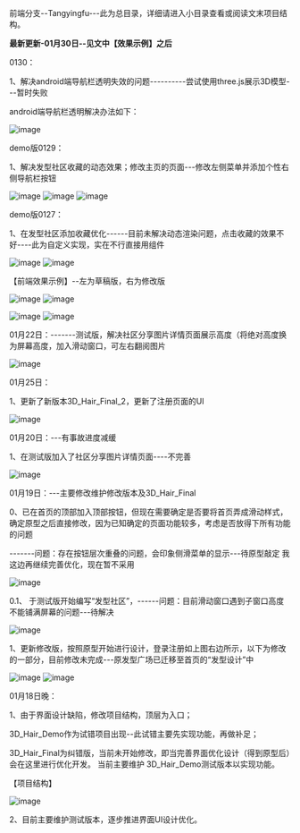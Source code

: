 前端分支--Tangyingfu---此为总目录，详细请进入小目录查看或阅读文末项目结构。

**最新更新-01月30日--见文中【效果示例】之后**

0130：

1、解决android端导航栏透明失效的问题----------尝试使用three.js展示3D模型---暂时失败

android端导航栏透明解决办法如下：

![image](https://user-images.githubusercontent.com/81294772/151707782-0c9cd2e5-0a1b-4691-9c77-812cf7e3439d.png)



demo版0129：

1、解决发型社区收藏的动态效果；修改主页的页面---修改左侧菜单并添加个性右侧导航栏按钮

![image](https://user-images.githubusercontent.com/81294772/151668653-4e65199f-3993-4cbc-b061-92de59c66a4c.png)
![image](https://user-images.githubusercontent.com/81294772/151668704-d3b3c907-e7c1-4c1f-a0c2-9d1e86740e41.png)
![image](https://user-images.githubusercontent.com/81294772/151668716-95edf0b5-b7b4-4059-802c-d7fc27fa59ce.png)




demo版0127：

1、在发型社区添加收藏优化------目前未解决动态渲染问题，点击收藏的效果不好----此为自定义实现，实在不行直接用组件

![image](https://user-images.githubusercontent.com/81294772/151478977-3d677e2a-4574-48b6-9c74-baf229b9ad5e.png)
![image](https://user-images.githubusercontent.com/81294772/151479022-2e398d0d-681c-4017-9d10-4f82de25aec9.png)



【前端效果示例】--左为草稿版，右为修改版

![image](https://user-images.githubusercontent.com/81294772/149989348-d357508e-18ee-40ef-a421-b42fa0908f86.png)
![image](https://user-images.githubusercontent.com/81294772/150097634-c7da4c47-f411-4469-a322-d1af8ee87247.png)

![image](https://user-images.githubusercontent.com/81294772/149989232-20929214-ad60-4a09-b14c-7e273db0bbd1.png)
![image](https://user-images.githubusercontent.com/81294772/150097818-98f8fffb-efa3-41a1-9945-05662a6bac2a.png)


01月22日：-------测试版，解决社区分享图片详情页面展示高度（将绝对高度换为屏幕高度，加入滑动窗口，可左右翻阅图片

![image](https://user-images.githubusercontent.com/81294772/150646107-13d87e33-7b41-4126-a94b-a3783734fb86.png)


01月25日：

1、更新了新版本3D_Hair_Final_2，更新了注册页面的UI

![image](https://user-images.githubusercontent.com/81294772/150910914-efd10586-b738-409e-a6eb-3bee88b2613d.png)



01月20日：---有事故进度减缓

1、在测试版加入了社区分享图片详情页面----不完善

![image](https://user-images.githubusercontent.com/81294772/150391846-0c3abff8-f8e9-4d47-9b21-55fc61ea221a.png)



01月19日：---主要修改维护修改版本及3D_Hair_Final

0、已在首页的顶部加入顶部按钮，但现在需要确定是否要将首页弄成滑动样式，确定原型之后直接修改，因为已知确定的页面功能较多，考虑是否放得下所有功能的问题

-------问题：存在按钮层次重叠的问题，会印象侧滑菜单的显示---待原型敲定  我这边再继续完善优化，现在暂不采用

![image](https://user-images.githubusercontent.com/81294772/150153971-50de1e71-e48e-42ce-a65f-a69f40528838.png)

0.1、 于测试版开始编写“发型社区”，------问题：目前滑动窗口遇到子窗口高度不能铺满屏幕的问题---待解决

![image](https://user-images.githubusercontent.com/81294772/150177776-7302d0be-6ba5-4ad7-8dff-7ff4066710b7.png)




1、更新修改版，按照原型开始进行设计，登录注册如上图右边所示，以下为修改的一部分，目前修改未完成---原发型广场已迁移至首页的“发型设计”中

![image](https://user-images.githubusercontent.com/81294772/150098051-ac50828a-5ac3-48cd-ac69-502460a2a803.png)
![image](https://user-images.githubusercontent.com/81294772/150098091-abd5eee8-0133-4329-8c22-27d83465f86d.png)





01月18日晚：

1、由于界面设计缺陷，修改项目结构，顶层为入口；

3D_Hair_Demo作为试错项目出现--此试错主要先实现功能，再做补足；

3D_Hair_Final为纠错版，当前未开始修改，即当完善界面优化设计（得到原型后）会在这里进行优化开发。
当前主要维护 3D_Hair_Demo测试版本以实现功能。

【项目结构】

![image](https://user-images.githubusercontent.com/81294772/149989523-7c55a0d7-7f71-4b84-8d25-6de00e6b13ab.png)


2、目前主要维护测试版本，逐步推进界面UI设计优化。
